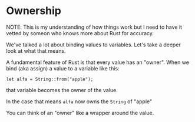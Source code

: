 # Ownership

NOTE: This is my understanding of how things work
but I need to have it vetted by someon who knows
more about Rust for accuracy.

We've talked a lot about binding values to
variables. Let's take a deeper look at what
that means.

A fundamental feature of Rust is that
every value has an "owner". When we bind
(aka assign) a value to a variable like this:

```rust,noplayground
let alfa = String::from("apple");
```

that variable becomes the owner of the value.

In the case that means `alfa` now owns the
`String` of "apple"

You can think of an "owner" like a wrapper around
the value.
